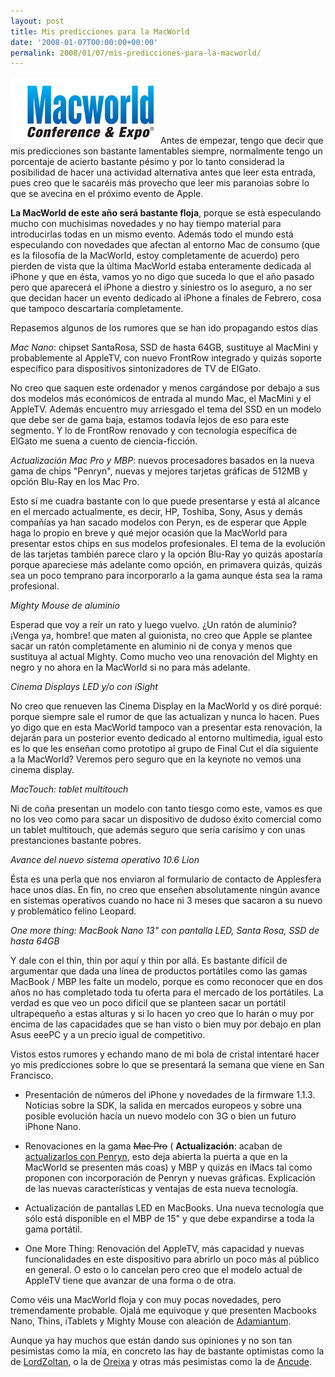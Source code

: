 ```yaml
---
layout: post
title: Mis predicciones para la MacWorld
date: '2008-01-07T00:00:00+00:00'
permalink: 2008/01/07/mis-predicciones-para-la-macworld/
---
```

<img src='/assets/macworld.png' alt='MacWorld' class="derecha" />Antes de empezar, tengo que decir que mis predicciones son bastante lamentables siempre, normalmente tengo un porcentaje de acierto bastante pésimo y por lo tanto considerad la posibilidad de hacer una actividad alternativa antes que leer esta entrada, pues creo que le sacaréis más provecho que leer mis paranoias sobre lo que se avecina en el próximo evento de Apple.

<strong>La MacWorld de este año será bastante floja</strong>, porque se està especulando mucho con muchisimas novedades y no hay tiempo material para introducirlas todas en un mismo evento. Además todo el mundo está especulando con novedades que afectan al entorno Mac de consumo (que es la filosofía de la MacWorld, estoy completamente de acuerdo) pero pierden de vista que la última MacWorld estaba enteramente dedicada al iPhone y que en ésta, vamos yo no digo que suceda lo que el año pasado pero que aparecerá el iPhone a diestro y siniestro os lo aseguro, a no ser que decidan hacer un evento dedicado al iPhone a finales de Febrero, cosa que tampoco descartaría completamente.

Repasemos algunos de los rumores que se han ido propagando estos días

<em>Mac Nano</em>: chipset SantaRosa, SSD de hasta 64GB, sustituye al MacMini y probablemente al AppleTV, con nuevo FrontRow integrado y quizás soporte específico para dispositivos sintonizadores de TV de ElGato.  

No creo que saquen este ordenador y menos cargándose por debajo a sus dos modelos más económicos de entrada al mundo Mac, el MacMini y el AppleTV. Además encuentro muy arriesgado el tema del SSD en un modelo que debe ser de gama baja, estamos todavía lejos de eso para este segmento. Y lo de FrontRow renovado y con tecnología específica de ElGato me suena a cuento de ciencia-ficción. 

<em>Actualización Mac Pro y MBP</em>: nuevos procesadores basados en la nueva gama de chips "Penryn", nuevas y mejores tarjetas gráficas de 512MB y opción Blu-Ray en los Mac Pro.

Esto sí me cuadra bastante con lo que puede presentarse y está al alcance en el mercado actualmente, es decir, HP, Toshiba, Sony, Asus y demás compañías ya han sacado modelos con Peryn, es de esperar que Apple haga lo propio en breve y qué mejor ocasión que la MacWorld para presentar estos chips en sus modelos profesionales. El tema de la evolución de las tarjetas también parece claro y la opción Blu-Ray yo quizás apostaría porque apareciese más adelante como opción, en primavera quizás, quizás sea un poco temprano para incorporarlo a la gama aunque ésta sea la rama profesional.

<em>Mighty Mouse de aluminio</em>

Esperad que voy a reír un rato y luego vuelvo. ¿Un ratón de aluminio? ¡Venga ya, hombre! que maten al guionista, no creo que Apple se plantee sacar un ratón completamente en aluminio ni de conya y menos que sustituya al actual Mighty. Como mucho veo una renovación del Mighty en negro y no ahora en la MacWorld si no para más adelante.

<em>Cinema Displays LED y/o con iSight</em>

No creo que renueven las Cinema Display en la MacWorld y os diré porqué: porque siempre sale el rumor de que las actualizan y nunca lo hacen. Pues yo digo que en esta MacWorld tampoco van a presentar esta renovación, la dejarán para un posterior evento dedicado al entorno multimedia, igual esto es lo que les enseñan como prototipo al grupo de Final Cut el día siguiente a la MacWorld? Veremos pero seguro que en la keynote no vemos una cinema display.

<em>MacTouch: tablet multitouch</em> 

Ni de coña presentan un modelo con tanto tiesgo como este, vamos es que no los veo como para sacar un dispositivo de dudoso éxito comercial como un tablet multitouch, que además seguro que sería carísimo y con unas prestanciones bastante pobres.

<em>Avance del nuevo sistema operativo 10.6 Lion</em>

Ésta es una perla que nos enviaron al formulario de contacto de Applesfera hace unos días. En fin, no creo que enseñen absolutamente ningún avance en sistemas operativos cuando no hace ni 3 meses que sacaron a su nuevo y problemático felino Leopard.

<em>One more thing: MacBook Nano 13" con pantalla LED, Santa Rosa, SSD de hasta 64GB</em> 

Y dale con el thin, thin por aquí y thin por allá. Es bastante difícil de argumentar que dada una línea de productos portátiles como las gamas MacBook / MBP  les falte un modelo, porque es como reconocer que en dos años no has completado toda tu oferta para el mercado de los portátiles. La verdad es que veo un poco difícil que se planteen sacar un portátil ultrapequeño a estas alturas y si lo hacen yo creo que lo harán o muy por encima de las capacidades que se han visto o bien muy por debajo en plan Asus eeePC y a un precio igual de competitivo.

Vistos estos rumores y echando mano de mi bola de cristal intentaré hacer yo mis predicciones sobre lo que se presentará la semana que viene en San Francisco.

- Presentación de números del iPhone y novedades de la firmware 1.1.3. Noticias sobre la SDK, la salida en mercados europeos y sobre una posible evolución hacía un nuevo modelo con 3G o bien un futuro iPhone Nano.

- Renovaciones en la gama <del datetime="2008-01-08T14:48:33+00:00">Mac Pro</del> ( <strong>Actualización</strong>: acaban de <a href="http://www.apple.com/pr/library/2008/01/08macpro.html">actualizarlos con Penryn</a>, esto deja abierta la puerta a que en la MacWorld se presenten más coas) y MBP y quizás en iMacs tal como proponen con incorporación de Penryn y nuevas gráficas. Explicación de las nuevas características y ventajas de esta nueva tecnología.

- Actualización de pantallas LED en MacBooks. Una nueva tecnología que sólo está disponible en el MBP de 15" y que debe expandirse a toda la gama portátil.

- One More Thing: Renovación del AppleTV, más capacidad y nuevas funcionalidades en este dispositivo para abrirlo un poco más al público en general. O esto o lo cancelan pero creo que el modelo actual de AppleTV tiene que avanzar de una forma o de otra.

Como véis una MacWorld floja y con muy pocas novedades, pero tremendamente probable. Ojalá me equivoque y que presenten Macbooks Nano, Thins, iTablets y Mighty Mouse con aleación de <a href="http://en.wikipedia.org/wiki/Adamantium_(comics)">Adamiantum</a>. 

Aunque ya hay muchos que están dando sus opiniones y no son tan pesimistas como la mía, en concreto las hay de bastante optimistas como la de <a href="http://lordzoltan.gafapasta.com/?p=425">LordZoltan</a>, o la de <a href="http://www.planetamac.es/la-macworld-2008-del-macbook-pro-nano-al-iphone-maxi/">Oreixa</a> y otras más pesimistas como la de <a href="http://www.ancude.net/myblog/2008/01/05/macworld-2008/">Ancude</a>.
